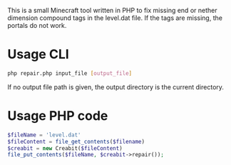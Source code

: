 This is a small Minecraft tool written in PHP to fix missing end or nether dimension compound tags in the level.dat file. If the tags are missing, the portals do not work.

# Usage CLI

```bash
php repair.php input_file [output_file]
```

If no output file path is given, the output directory is the current directory.

# Usage PHP code

```php
$fileName = 'level.dat'
$fileContent = file_get_contents($filename)
$creabit = new Creabit($fileContent)
file_put_contents($fileName, $creabit->repair());
```